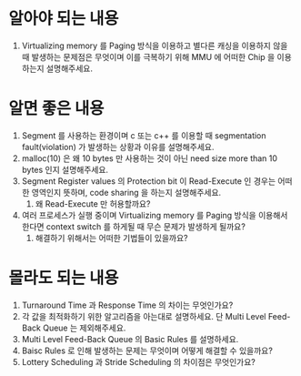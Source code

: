 # 알아야 되는 내용

1. Virtualizing memory 를 Paging 방식을 이용하고 별다른 캐싱을 이용하지 않을 때 발생하는 문제점은 무엇이며 이를 극복하기 위해 MMU 에 어떠한 Chip 을 이용하는지 설명해주세요.

# 알면 좋은 내용

1. Segment 를 사용하는 환경이며 c 또는 c++ 를 이용할 때 segmentation fault(violation) 가 발생하는 상황과 이유를 설명해주세요.
2. malloc(10) 은 왜 10 bytes 만 사용하는 것이 아닌 need size more than 10 bytes 인지 설명해주세요.
3. Segment Register values 의 Protection bit 이 Read-Execute 인 경우는 어떠한 영역인지 뜻하며, code sharing 을 하는지 설명해주세요.
   1. 왜 Read-Execute 만 허용할까요?
4. 여러 프로세스가 실행 중이며 Virtualizing memory 를 Paging 방식을 이용해서 한다면 context switch 를 하게될 때 무슨 문제가 발생하게 될까요?
   1. 해결하기 위해서는 어떠한 기법들이 있을까요?

# 몰라도 되는 내용

1. Turnaround Time 과 Response Time 의 차이는 무엇인가요?
2. 각 값을 최적화하기 위한 알고리즘을 아는대로 설명하세요. 단 Multi Level Feed-Back Queue 는 제외해주세요.
3. Multi Level Feed-Back Queue 의 Basic Rules 를 설명하세요.
4. Baisc Rules 로 인해 발생하는 문제는 무엇이며 어떻게 해결할 수 있을까요?
5. Lottery Scheduling 과 Stride Scheduling 의 차이점은 무엇인가요?
